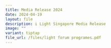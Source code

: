```yaml
---
title: Media Release 2024
date: 2024-04-19
layout: file
description: i Light Singapore Media Release
image: ""
variant: tiptap
file_url: /files/light forum programes.pdf
---
```

